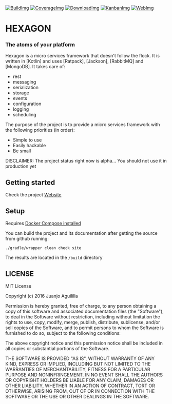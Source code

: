 [![BuildImg]][Build] [![CoverageImg]][Coverage]
[![DownloadImg]][Download] [![KanbanImg]][Kanban]
[![WebImg]][Web]

[BuildImg]: https://travis-ci.org/jamming/hexagon.svg?branch=master
[Build]: https://travis-ci.org/jamming/hexagon

[CoverageImg]: https://codecov.io/github/jamming/hexagon/coverage.svg?branch=master
[Coverage]: https://codecov.io/github/jamming/hexagon?branch=master

[DownloadImg]: https://img.shields.io/bintray/v/jamming/maven/Hexagon.svg
[Download]: https://bintray.com/jamming/maven/Hexagon/_latestVersion

[KanbanImg]: https://img.shields.io/badge/kanban-huboard-blue.svg
[Kanban]: https://huboard.com/jamming/hexagon

[WebImg]: https://img.shields.io/badge/web-there4.co%2Fhexagon-blue.svg
[Web]: http://there4.co/hexagon


HEXAGON
=======
### The atoms of your platform

Hexagon is a micro services framework that doesn't follow the flock. It is written in [Kotlin] and
uses [Ratpack], [Jackson], [RabbitMQ] and [MongoDB]. It takes care of:

* rest
* messaging
* serialization
* storage
* events
* configuration
* logging
* scheduling

The purpose of the project is to provide a micro services framework with the following priorities
(in order):

* Simple to use
* Easily hackable
* Be small

DISCLAIMER: The project status right now is alpha... You should not use it in production yet

## Getting started

Check the project [Website](http://there4.co/hexagon)

## Setup

Requires [Docker Compose installed](https://docs.docker.com/compose/install)

You can build the project and its documentation after getting the source from github running:

    ./gradle/wrapper clean check site

The results are located in the `/build` directory


LICENSE
-------

MIT License

Copyright (c) 2016 Juanjo Aguililla

Permission is hereby granted, free of charge, to any person obtaining a copy
of this software and associated documentation files (the "Software"), to deal
in the Software without restriction, including without limitation the rights
to use, copy, modify, merge, publish, distribute, sublicense, and/or sell
copies of the Software, and to permit persons to whom the Software is
furnished to do so, subject to the following conditions:

The above copyright notice and this permission notice shall be included in all
copies or substantial portions of the Software.

THE SOFTWARE IS PROVIDED "AS IS", WITHOUT WARRANTY OF ANY KIND, EXPRESS OR
IMPLIED, INCLUDING BUT NOT LIMITED TO THE WARRANTIES OF MERCHANTABILITY,
FITNESS FOR A PARTICULAR PURPOSE AND NONINFRINGEMENT. IN NO EVENT SHALL THE
AUTHORS OR COPYRIGHT HOLDERS BE LIABLE FOR ANY CLAIM, DAMAGES OR OTHER
LIABILITY, WHETHER IN AN ACTION OF CONTRACT, TORT OR OTHERWISE, ARISING FROM,
OUT OF OR IN CONNECTION WITH THE SOFTWARE OR THE USE OR OTHER DEALINGS IN THE
SOFTWARE.
